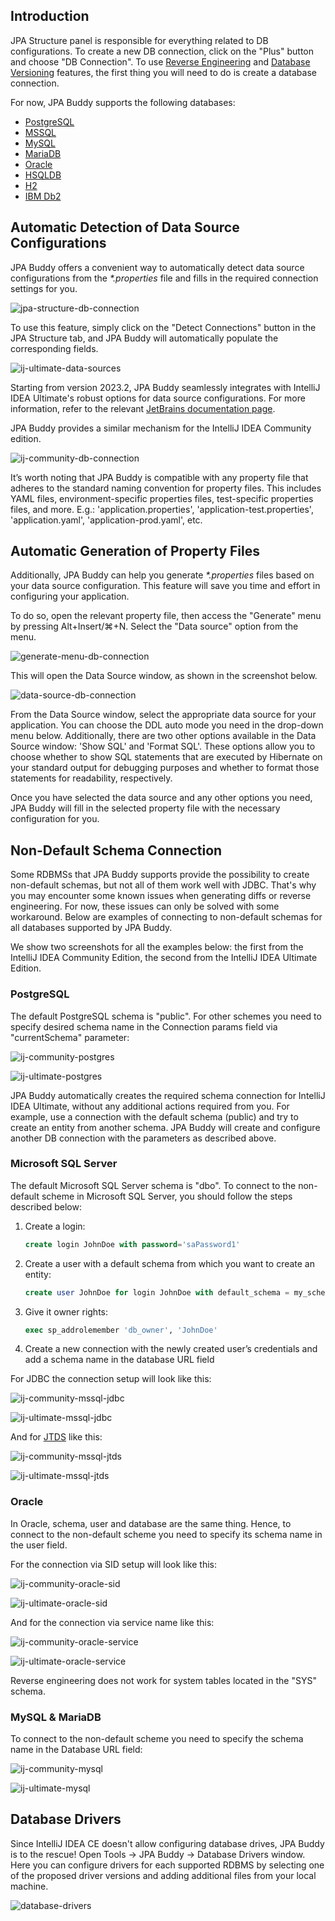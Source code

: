 ## Introduction

JPA Structure panel is responsible for everything related to DB configurations. To create a new DB connection, click on the "Plus" button and choose "DB Connection". To use [Reverse Engineering](https://www.jpa-buddy.com/documentation/reverse-engineering/) and [Database Versioning](https://www.jpa-buddy.com/documentation/database-versioning/) features, the first thing you will need to do is create a database connection.

For now, JPA Buddy supports the following databases:

* <a href="https://www.postgresql.org/" target="_blank">PostgreSQL</a>
* <a href="https://www.microsoft.com/sql-server/sql-server-2019?rtc=1" target="_blank">MSSQL</a>
* <a href="https://www.mysql.com/" target="_blank">MySQL</a>
* <a href="https://mariadb.org/" target="_blank">MariaDB</a>
* <a href="https://www.oracle.com/database/" target="_blank">Oracle</a>
* <a href="http://hsqldb.org/" target="_blank">HSQLDB</a>
* <a href="https://www.h2database.com/html/main.html" target="_blank">H2</a>
* <a href="https://www.ibm.com/analytics/db2" target="_blank">IBM Db2</a>

## Automatic Detection of Data Source Configurations

JPA Buddy offers a convenient way to automatically detect data source configurations from the *\*.properties* file and fills in the required connection settings for you.

![jpa-structure-db-connection](img/jpa-structure-db-connection.png)

To use this feature, simply click on the "Detect Connections" button in the JPA Structure tab, and JPA Buddy will automatically populate the corresponding fields.


![ij-ultimate-data-sources](img/ij-ultimate-data-sources.jpeg)

Starting from version 2023.2, JPA Buddy seamlessly integrates with IntelliJ IDEA Ultimate's robust options for data source configurations. For more information, refer to the relevant <a href="https://www.jetbrains.com/help/idea/data-sources-and-drivers-dialog.html" target="_blank">JetBrains documentation page</a>.

JPA Buddy provides a similar mechanism for the IntelliJ IDEA Community edition.

![ij-community-db-connection](img/ij-community-db-connection.jpeg)

It’s worth noting that JPA Buddy is compatible with any property file that adheres to the standard naming convention for property files. This includes YAML files, environment-specific properties files, test-specific properties files, and more.  E.g.: 'application.properties', 'application-test.properties', 'application.yaml', 'application-prod.yaml', etc.

## Automatic Generation of Property Files

Additionally, JPA Buddy can help you generate *\*.properties* files based on your data source configuration. This feature will save you time and effort in configuring your application.

To do so, open the relevant property file, then access the "Generate" menu by pressing Alt+Insert/⌘+N. Select the "Data source" option from the menu.

![generate-menu-db-connection](img/generate-menu-db-connection.png)

This will open the Data Source window, as shown in the screenshot below.

![data-source-db-connection](img/data-source-db-connection.png)

From the Data Source window, select the appropriate data source for your application. You can choose the DDL auto mode you need in the drop-down menu below. Additionally, there are two other options available in the Data Source window: 'Show SQL' and 'Format SQL'.
These options allow you to choose whether to show SQL statements that are executed by Hibernate on your standard output for debugging purposes and whether to format those statements for readability, respectively.

Once you have selected the data source and any other options you need, JPA Buddy will fill in the selected property file with the necessary configuration for you.

## Non-Default Schema Connection

Some RDBMSs that JPA Buddy supports provide the possibility to create non-default schemas, but not all of them work well with JDBC. That's why you may encounter some known issues when generating diffs or reverse engineering. For now, these issues can only be solved with some workaround. Below are examples of connecting to non-default schemas for all databases supported by JPA Buddy.

<div class="note">
We show two screenshots for all the examples below: the first from the IntelliJ IDEA Community Edition, the second from the IntelliJ IDEA Ultimate Edition.
</div>

### PostgreSQL

The default PostgreSQL schema is "public". For other schemes you need to specify desired schema name in the Connection params field via "currentSchema" parameter:

![ij-community-postgres](img/ij-community-postgres.jpeg)

![ij-ultimate-postgres](img/ij-ultimate-postgres.jpeg)

<div class="note">
JPA Buddy automatically creates the required schema connection for IntelliJ IDEA Ultimate, without any additional actions required from you. For example, use a connection with the default schema (public) and try to create an entity from another schema. JPA Buddy will create and configure another DB connection with the parameters as described above.
</div>

### Microsoft SQL Server

The default Microsoft SQL Server schema is "dbo". To connect to the non-default scheme in Microsoft SQL Server, you should follow the steps described below:

1. Create a login:

    ```sql
    create login JohnDoe with password='saPassword1'
    ```

2. Create a user with a default schema from which you want to create an entity:

    ```sql
    create user JohnDoe for login JohnDoe with default_schema = my_schema 
    ```

3. Give it owner rights:

    ```sql
    exec sp_addrolemember 'db_owner', 'JohnDoe' 
    ```

4. Create a new connection with the newly created user’s credentials and add a schema name in the database URL field

For JDBC the connection setup will look like this:

![ij-community-mssql-jdbc](img/ij-community-mssql-jdbc.jpeg)

![ij-ultimate-mssql-jdbc](img/ij-ultimate-mssql-jdbc.jpeg)

And for <a href="http://jtds.sourceforge.net/faq.html" target="_blank">JTDS</a> like this:

![ij-community-mssql-jtds](img/ij-community-mssql-jtds.jpeg)

![ij-ultimate-mssql-jtds](img/ij-ultimate-mssql-jtds.jpeg)

### Oracle

In Oracle, schema, user and database are the same thing. Hence, to connect to the non-default scheme you need to specify its schema name in the user field.

For the connection via SID setup will look like this:

![ij-community-oracle-sid](img/ij-community-oracle-sid.jpeg)

![ij-ultimate-oracle-sid](img/ij-ultimate-oracle-sid.jpeg)

And for the connection via service name like this:

![ij-community-oracle-service](img/ij-community-oracle-service.jpeg)

![ij-ultimate-oracle-service](img/ij-ultimate-oracle-service.jpeg)

<div class="note">
Reverse engineering does not work for system tables located in the "SYS" schema.
</div>

### MySQL & MariaDB

To connect to the non-default scheme you need to specify the schema name in the Database URL field:

![ij-community-mysql](img/ij-community-mysql.jpeg)

![ij-ultimate-mysql](img/ij-ultimate-mysql.jpeg)

## Database Drivers

Since IntelliJ IDEA CE doesn't allow configuring database drives, JPA Buddy is to the rescue! Open Tools -> JPA Buddy -> Database Drivers window. Here you can configure drivers for each supported RDBMS by selecting one of the proposed driver versions and adding additional files from your local machine.

![database-drivers](img/database-drivers.jpeg)
